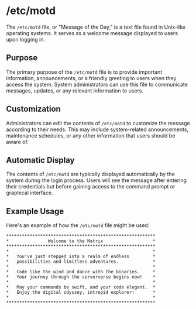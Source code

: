 # /etc/motd

The `/etc/motd` file, or "Message of the Day," is a text file found in Unix-like operating systems. It serves as a welcome message displayed to users upon logging in.

## Purpose
The primary purpose of the `/etc/motd` file is to provide important information, announcements, or a friendly greeting to users when they access the system. System administrators can use this file to communicate messages, updates, or any relevant information to users.

## Customization
Administrators can edit the contents of `/etc/motd` to customize the message according to their needs. This may include system-related announcements, maintenance schedules, or any other information that users should be aware of.

## Automatic Display
The contents of `/etc/motd` are typically displayed automatically by the system during the login process. Users will see the message after entering their credentials but before gaining access to the command prompt or graphical interface.

## Example Usage
Here's an example of how the `/etc/motd` file might be used:

```plaintext
*********************************************************
*               Welcome to the Matrix                   *
*********************************************************
*                                                       *
*   You've just stepped into a realm of endless         *
*   possibilities and limitless adventures.             *
*                                                       *
*   Code like the wind and dance with the binaries.     *
*   Your journey through the serververse begins now!    *
*                                                       *
*   May your commands be swift, and your code elegant.  *
*   Enjoy the digital odyssey, intrepid explorer!       *
*                                                       *
*********************************************************
